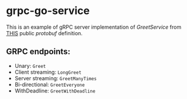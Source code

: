 # grpc-go-service
This is an example of gRPC server implementation of *GreetService* from [THIS](https://github.com/nirdosh17/protorepo/blob/main/greet/greet.proto) public *protobuf* definition.

## GRPC endpoints:
- Unary: `Greet`
- Client streaming: `LongGreet`
- Server streaming: `GreetManyTimes`
- Bi-directional: `GreetEveryone`
- WithDeadline: `GreetWithDeadline`
